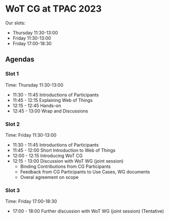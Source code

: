 # WoT CG at TPAC 2023 

Our slots:

- Thursday 11:30-13:00
- Friday 11:30-13:00
- Friday 17:00-18:30

## Agendas

### Slot 1
Time: Thursday 11:30-13:00

- 11:30 - 11:45 Introductions of Participants
- 11:45 - 12:15 Explaining Web of Things
- 12:15 - 12:45 Hands-on
- 12:45 - 13:00 Wrap and Discussions

### Slot 2
Time: Friday 11:30-13:00

- 11:30 - 11:45 Introductions of Participants
- 11:45 - 12:00 Short Introduction to Web of Things
- 12:00 - 12:15 Introducing WoT CG
- 12:15 - 13:00 Discussion with WoT WG (joint session)
  - Binding Contributions from CG Participants
  - Feedback from CG Participants to Use Cases, WG documents
  - Overal agreement on scope
  
### Slot 3
Time: Friday 17:00-18:30

- 17:00 - 18:00 Further discussion with WoT WG (joint session) (Tentative)
